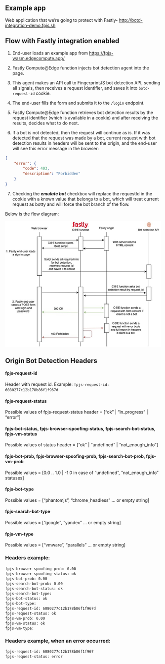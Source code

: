 ## Example app
Web application that we’re going to protect with Fastly- http://botd-integration-demo.fpjs.sh

## Flow with Fastly integration enabled
1. End-user loads an example app from https://fpjs-wasm.edgecompute.app/

2. Fastly Compute@Edge function injects bot detection agent into the page.

3. This agent makes an API call to FingerprintJS bot detection API, sending all signals, then  receives a request identifier, and saves it into `botd-request-id` cookie.

4. The end-user fills the form and submits it to the `/login` endpoint.

5. Fastly Compute@Edge function retrieves bot detection results by the request identifier (which is available in a cookie) and after receiving the results, decides what to do next.

6. If a bot is not detected, then the request will continue as is. If it was detected that the request was made by a bot, current request with bot detection results in headers will be sent to the origin, and the end-user will see this error message in the browser:
```json
{
    "error": {
        "code": 403,
        "description": "Forbidden"
    }
}
```
7. Checking the ***emulate bot*** checkbox will replace the requestId in the cookie with a known value that belongs to a bot, which will treat current request as botty and will force the bot branch of the flow.

Below is the flow diagram:

![](resources/diagram.jpg)

## Origin Bot Detection Headers
#### fpjs-request-id
Header with request id. Example:
`fpjs-request-id: 6080277c12b178b86f1f967d`
#### fpjs-request-status
Possible values of fpjs-request-status header = [“ok” | “in_progress” | “error”]
#### fpjs-bot-status, fpjs-browser-spoofing-status, fpjs-search-bot-status, fpjs-vm-status
Possible values of status header = [“ok” | “undefined” | “not_enough_info”]
#### fpjs-bot-prob, fpjs-browser-spoofing-prob, fpjs-search-bot-prob, fpjs-vm-prob
Possible values = [0.0 .. 1.0 | -1.0 in case of “undefined”, “not_enough_info” statuses]
#### fpjs-bot-type
Possible values = [“phantomjs”, “chrome_headless” … or empty string]
#### fpjs-search-bot-type
Possible values = [“google”, “yandex” … or empty string]
#### fpjs-vm-type
Possible values = [“vmware”, “parallels” … or empty string]
### Headers example:
```
fpjs-browser-spoofing-prob: 0.00
fpjs-browser-spoofing-status: ok
fpjs-bot-prob: 0.00
fpjs-search-bot-prob: 0.00
fpjs-search-bot-status: ok
fpjs-search-bot-type:
fpjs-bot-status: ok
fpjs-bot-type:
fpjs-request-id: 6080277c12b178b86f1f967d
fpjs-request-status: ok
fpjs-vm-prob: 0.00
fpjs-vm-status: ok
fpjs-vm-type:
```
### Headers example, when an error occurred:
```
fpjs-request-id: 6080277c12b178b86f1f967
fpjs-request-status: error
```
